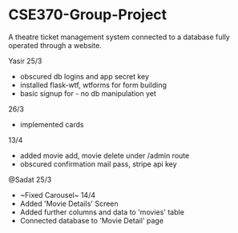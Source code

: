 # CSE370-Group-Project
A theatre ticket management system connected to a database fully operated through a website.

Yasir
25/3
  - obscured db logins and app secret key 
  - installed flask-wtf, wtforms for form building
  - basic signup for - no db manipulation yet

26/3
  - implemented cards

13/4
  - added movie add, movie delete under /admin route
  - obscured confirmation mail pass, stripe api key

@Sadat
25/3
  - ~Fixed Carousel~
14/4
  - Added 'Movie Details' Screen
  - Added further columns and data to 'movies' table
  - Connected database to 'Movie Detail' page
